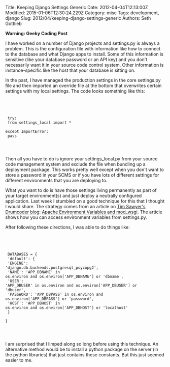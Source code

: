 Title: Keeping Django Settings Generic
Date: 2012-04-04T12:13:00Z
Modified: 2015-01-06T12:30:24.229Z
Category: misc
Tags: development, django
Slug: 2012/04/keeping-django-settings-generic
Authors: Seth Gottlieb

__Warning: Geeky Coding Post__

  
  

I have worked on a number of Django projects and settings.py is always a problem. This is the configuration file with information like how to connect to the database and what Django apps to install. Some of this information is sensitive (like your database password or an API key) and you don't necessarily want it in your source code control system. Other information is instance-specific like the host that your database is sitting on.   

In the past, I have managed the production settings in the core settings.py file and then imported an override file at the bottom that overwrites certain settings with my local settings. The code looks something like this:

  
<code><br/> <pre><br/>    try:<br/>        from settings_local import *<br/>    except ImportError:<br/>        pass<br/>    </pre><br/></code>  

Then all you have to do is ignore your settings\_local.py from your source code management system and exclude the file when bundling up a deployment package. This works pretty well except when you don't want to store a password in your SCMS or if you have lots of different settings for different environments that you are deploying to.

  

What you want to do is have those settings living permanently as part of your target environment(s) and just deploy a neutrally configured application. Last week I stumbled on a good technique for this that I thought I would share. The strategy comes from an article on [Tim Sawyer's Drumcoder blog](http://drumcoder.co.uk/): [Apache Environment Variables and mod\_wsgi](http://drumcoder.co.uk/blog/2010/nov/12/apache-environment-variables-and-mod_wsgi/). The article shows how you can access environment variables from settings.py.

  

After following these directions, I was able to do things like:

  
<code><br/> <pre><br/>    DATABASES = {<br/>        'default': {<br/>            'ENGINE': 'django.db.backends.postgresql_psycopg2',<br/>            'NAME': 'APP_DBNAME' in os.environ and os.environ['APP_DBNAME'] or 'dbname',<br/>            'USER': 'APP_DBUSER' in os.environ and os.environ['APP_DBUSER'] or 'dbuser',<br/>            'PASSWORD': 'APP_DBPASS' in os.environ and os.environ['APP_DBPASS'] or 'password',<br/>            'HOST': 'APP_DBHOST' in os.environ and os.environ['APP_DBHOST'] or 'localhost'<br/>        }<br/>    }<br/>    </pre><br/></code>  

I am surprised that I limped along so long before using this technique. An alternative method would be to install a python package on the server (in the python libraries) that just contains these constants. But this just seemed easier to me.  
